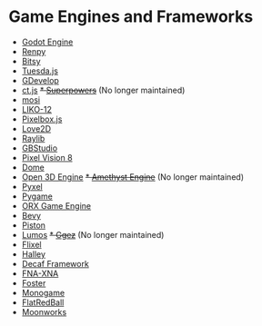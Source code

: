 # Game Engines and Frameworks
* [Godot Engine](https://godotengine.org/)
* [Renpy](https://www.renpy.org/)
* [Bitsy](https://ledoux.itch.io/bitsy/)
* [Tuesda.js](https://kirilllive.github.io/tuesday-js/)
* [GDevelop](https://gdevelop-app.com/)
* [ct.js](https://ctjs.rocks/)
~~* [Superpowers](https://superpowers-html5.com/)~~ (No longer maintained)
* [mosi](https://zenzoa.itch.io/mosi/)
* [LIKO-12](https://ramilego4game.itch.io/liko12/)
* [Pixelbox.js](https://pixwlk.itch.io/pixelbox/)
* [Love2D](https://love2d.org/)
* [Raylib](https://raysan5.itch.io/raylib/)
* [GBStudio](https://chrismaltby.itch.io/gb-studio/)
* [Pixel Vision 8](https://pixelvision8.itch.io/pv8/)
* [Dome](https://avivbeeri.itch.io/dome/)
* [Open 3D Engine](https://o3de.org/)
~~* [Amethyst Engine](https://amethyst.rs/)~~ (No longer maintained)
* [Pyxel](https://github.com/kitao/pyxel)
* [Pygame](https://www.pygame.org/)
* [ORX Game Engine](https://orx-project.org/)
* [Bevy](https://bevyengine.org/)
* [Piston](https://www.piston.rs/)
* [Lumos](https://github.com/jmorton06/Lumos)
~~* [Ggez](https://ggez.rs/)~~ (No longer maintained)
* [Flixel](https://haxeflixel.com/)
* [Halley](https://github.com/amzeratul/halley)
* [Decaf Framework](https://github.com/razziefox/decaf)
* [FNA-XNA](https://fna-xna.github.io)
* [Foster](https://github.com/FosterFramework/Foster)
* [Monogame](https://monogame.net)
* [FlatRedBall](https://flatredball.com)
* [Moonworks](https://github.com/MoonsideGames/MoonWorks)
